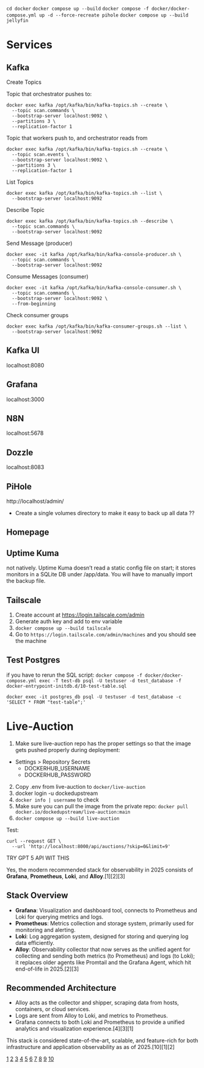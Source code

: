 
`cd docker`
`docker compose up --build`
`docker compose -f docker/docker-compose.yml up -d --force-recreate pihole`
`docker compose up --build jellyfin`

# Services

## Kafka

Create Topics

Topic that orchestrator pushes to:
```
docker exec kafka /opt/kafka/bin/kafka-topics.sh --create \
  --topic scan.commands \
  --bootstrap-server localhost:9092 \
  --partitions 3 \
  --replication-factor 1
```

Topic that workers push to, and orchestrator reads from
```
docker exec kafka /opt/kafka/bin/kafka-topics.sh --create \
  --topic scan.events \
  --bootstrap-server localhost:9092 \
  --partitions 3 \
  --replication-factor 1
```


List Topics
```
docker exec kafka /opt/kafka/bin/kafka-topics.sh --list \
  --bootstrap-server localhost:9092
```


Describe Topic
```
docker exec kafka /opt/kafka/bin/kafka-topics.sh --describe \
  --topic scan.commands \
  --bootstrap-server localhost:9092
```


Send Message (producer)
```
docker exec -it kafka /opt/kafka/bin/kafka-console-producer.sh \
  --topic scan.commands \
  --bootstrap-server localhost:9092
```


Consume Messages (consumer)
```
docker exec -it kafka /opt/kafka/bin/kafka-console-consumer.sh \
  --topic scan.commands \
  --bootstrap-server localhost:9092 \
  --from-beginning
```


Check consumer groups
```
docker exec kafka /opt/kafka/bin/kafka-consumer-groups.sh --list \
  --bootstrap-server localhost:9092
```

## Kafka UI

localhost:8080

## Grafana

localhost:3000


## N8N

localhost:5678


## Dozzle

localhost:8083

## PiHole

http://localhost/admin/



- Create a single volumes directory to make it easy to back up all data ??


## Homepage

## Uptime Kuma

not natively. Uptime Kuma doesn’t read a static config file on start; it stores monitors
in a SQLite DB under /app/data. You will have to manually import the backup file.

## Tailscale

1. Create account at https://login.tailscale.com/admin
2. Generate auth key and add to env variable
3. `docker compose up --build tailscale`
4. Go to `https://login.tailscale.com/admin/machines` and you should see the machine


## Test Postgres



if you have to rerun the SQL script: `docker compose -f docker/docker-compose.yml exec -T test-db psql -U testuser -d test_database -f docker-entrypoint-initdb.d/10-test-table.sql`


`docker exec -it postgres_db psql -U testuser -d test_database -c 'SELECT * FROM "test-table";'`

# Live-Auction

1. Make sure live-auction repo has the proper settings so that the image gets pushed properly during deployment:
  - Settings > Repository Secrets
      - DOCKERHUB_USERNAME
      - DOCKERHUB_PASSWORD

2. Copy .env from live-auction to `docker/live-auction`
3. docker login -u dockedupstream
4. `docker info | username` to check
5. Make sure you can pull the image from the private repo: `docker pull docker.io/dockedupstream/live-auction:main`
6. `docker compose up --build live-auction`

Test:
```
curl --request GET \
  --url 'http://localhost:8000/api/auctions/?skip=0&limit=9'
```




TRY GPT 5 API WIT THIS

Yes, the modern recommended stack for observability in 2025 consists of **Grafana**, **Prometheus**, **Loki**, and **Alloy**.[1][2][3]

## Stack Overview
- **Grafana**: Visualization and dashboard tool, connects to Prometheus and Loki for querying metrics and logs.
- **Prometheus**: Metrics collection and storage system, primarily used for monitoring and alerting.
- **Loki**: Log aggregation system, designed for storing and querying log data efficiently.
- **Alloy**: Observability collector that now serves as the unified agent for collecting and sending both metrics (to Prometheus) and logs (to Loki); it replaces older agents like Promtail and the Grafana Agent, which hit end-of-life in 2025.[2][3]

## Recommended Architecture
- Alloy acts as the collector and shipper, scraping data from hosts, containers, or cloud services.
- Logs are sent from Alloy to Loki, and metrics to Prometheus.
- Grafana connects to both Loki and Prometheus to provide a unified analytics and visualization experience.[4][3][1]

This stack is considered state-of-the-art, scalable, and feature-rich for both infrastructure and application observability as as of 2025.[10][1][2]

[1](https://grafana.com/docs/alloy/latest/tutorials/send-logs-to-loki/)
[2](https://grafana.com/docs/loki/latest/setup/migrate/migrate-to-alloy/)
[3](https://grafana.com/docs/loki/latest/send-data/alloy/)
[4](https://freshbrewed.science/2025/07/15/alloyotlp.html)
[5](https://grafana.com/docs/loki/latest/get-started/overview/)
[6](https://grafana.com/docs/alloy/latest/tutorials/send-metrics-to-prometheus/)
[7](https://grafana.com/docs/loki/latest/get-started/)
[8](https://grafana.com/docs/loki/latest/operations/meta-monitoring/)
[9](https://www.reddit.com/r/grafana/comments/1ktigw4/which_log_shipper_do_you_use_for_loki_in_2025/)
[10](https://grafana.com/docs/alloy/latest/set-up/install/)
